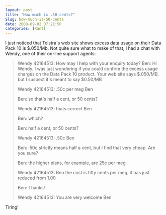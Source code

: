 ```yaml
---
layout: post
title: "How much is .50 cents?"
Slug: how-much-is-50-cents
date: 2008-09-02 07:21:50
categories: [Rant]
---
```

I just noticed that Telstra's web site shows excess data usage on their Data Pack 10 is $.050/Mb. Not quite sure what to make of that, I had a chat with Wendy, one of their on-line support agents:

> Wendy 42164513: How may I help with your enquiry today? Ben: Hi Wendy. I was just wondering if you could confirm the excess usage charges on the Data Pack 10 product. Your web site says $.050/MB, but I suspect it's meant to say $0.50/MB
> 
> Wendy 42164513: .50c per meg Ben
> 
> Ben: so that's half a cent, or 50 cents?
> 
> Wendy 42164513: thats correct Ben
> 
> Ben: which?
> 
> Ben: half a cent, or 50 cents?
> 
> Wendy 42164513: .50c Ben
> 
> Ben: .50c strictly means half a cent, but I find that very cheap. Are you sure?
> 
> Ben: the higher plans, for example, are 25c per meg
> 
> Wendy 42164513: Ben the cost is fifty cents per meg, it has just reduced from 1.00
> 
> Ben: Thanks!
> 
> Wendy 42164513: You are very welcome Ben

Tiring!
